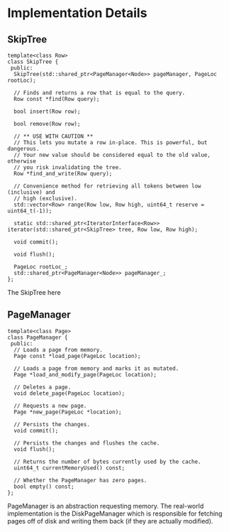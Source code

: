 # Implementation Details

## SkipTree

```
template<class Row>
class SkipTree {
 public:
  SkipTree(std::shared_ptr<PageManager<Node>> pageManager, PageLoc rootLoc);

  // Finds and returns a row that is equal to the query.
  Row const *find(Row query);

  bool insert(Row row);

  bool remove(Row row);

  // ** USE WITH CAUTION **
  // This lets you mutate a row in-place. This is powerful, but dangerous.
  // Your new value should be considered equal to the old value, otherwise
  // you risk invalidating the tree.
  Row *find_and_write(Row query);

  // Convenience method for retrieving all tokens between low (inclusive) and
  // high (exclusive).
  std::vector<Row> range(Row low, Row high, uint64_t reserve = uint64_t(-1));

  static std::shared_ptr<IteratorInterface<Row>> iterator(std::shared_ptr<SkipTree> tree, Row low, Row high);

  void commit();

  void flush();

  PageLoc rootLoc_;
  std::shared_ptr<PageManager<Node>> pageManager_;
};
```

The SkipTree here


## PageManager

```
template<class Page>
class PageManager {
 public:
  // Loads a page from memory.
  Page const *load_page(PageLoc location);

  // Loads a page from memory and marks it as mutated.
  Page *load_and_modify_page(PageLoc location);

  // Deletes a page.
  void delete_page(PageLoc location);

  // Requests a new page.
  Page *new_page(PageLoc *location);

  // Persists the changes.
  void commit();

  // Persists the changes and flushes the cache.
  void flush();

  // Returns the number of bytes currently used by the cache.
  uint64_t currentMemoryUsed() const;

  // Whether the PageManager has zero pages.
  bool empty() const;
};
```

PageManager is an abstraction requesting memory. The real-world implementation is the DiskPageManager which is responsible for fetching pages off of disk and writing them back (if they are actually modified).


